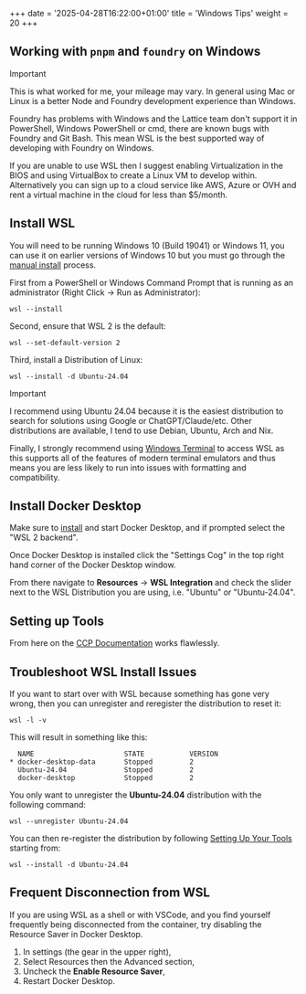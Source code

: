 +++
date = '2025-04-28T16:22:00+01:00'
title = 'Windows Tips'
weight = 20
+++

## Working with `pnpm` and `foundry` on Windows

> [!IMPORTANT]
> This is what worked for me, your mileage may vary. In general using Mac or Linux is a better Node and Foundry development experience than Windows.

Foundry has problems with Windows and the Lattice team don't support it in PowerShell, Windows PowerShell or cmd, there are known bugs with Foundry and Git Bash. This mean WSL is the best supported way of developing with Foundry on Windows.

If you are unable to use WSL then I suggest enabling Virtualization in the BIOS and using VirtualBox to create a Linux VM to develop within. Alternatively you can sign up to a cloud service like AWS, Azure or OVH and rent a virtual machine in the cloud for less than $5/month.

## Install WSL

You will need to be running Windows 10 (Build 19041) or Windows 11, you can use it on earlier versions of Windows 10 but you must go through the [manual install](https://learn.microsoft.com/en-us/windows/wsl/install-manual) process.

First from a PowerShell or Windows Command Prompt that is running as an administrator (Right Click -> Run as Administrator):

```shell
wsl --install
```

Second, ensure that WSL 2 is the default:
```shell
wsl --set-default-version 2
```
Third, install a Distribution of Linux:
```shell
wsl --install -d Ubuntu-24.04
```

> [!IMPORTANT]
> I recommend using Ubuntu 24.04 because it is the easiest distribution to search for solutions using Google or ChatGPT/Claude/etc. Other distributions are available, I tend to use Debian, Ubuntu, Arch and Nix.

Finally, I strongly recommend using [Windows Terminal](https://learn.microsoft.com/en-us/windows/terminal/get-started) to access WSL as this supports all of the features of modern terminal emulators and thus means you are less likely to run into issues with formatting and compatibility.

## Install Docker Desktop

Make sure to [install](https://docs.docker.com/desktop/install/windows-install/) and start Docker Desktop, and if prompted select the "WSL 2 backend".

Once Docker Desktop is installed click the "Settings Cog" in the top right hand corner of the Docker Desktop window.

From there navigate to **Resources** → **WSL Integration** and check the slider next to the WSL Distribution you are using, i.e. "Ubuntu" or "Ubuntu-24.04".

## Setting up Tools

From here on the [CCP Documentation](https://docs.evefrontier.com/QuickstartGuide) works flawlessly.

## Troubleshoot WSL Install Issues

If you want to start over with WSL because something has gone very wrong, then you can unregister and reregister the distribution to reset it:

```
wsl -l -v
```

This will result in something like this:

```
  NAME                      STATE           VERSION
* docker-desktop-data       Stopped         2
  Ubuntu-24.04              Stopped         2
  docker-desktop            Stopped         2
```

You only want to unregister the **Ubuntu-24.04** distribution with the following command:

```
wsl --unregister Ubuntu-24.04
```

You can then re-register the distribution by following [Setting Up Your Tools](https://docs.evefrontier.com/Tools) starting from:

```
wsl --install -d Ubuntu-24.04
```

## Frequent Disconnection from WSL

If you are using WSL as a shell or with VSCode, and you find yourself frequently being disconnected from the container, try disabling the Resource Saver in Docker Desktop.

1. In settings (the gear in the upper right),
2. Select Resources then the Advanced section,
3. Uncheck the **Enable Resource Saver**,
4. Restart Docker Desktop.
